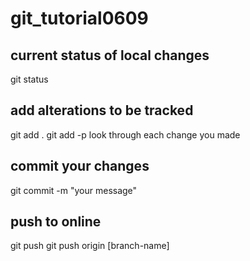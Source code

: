 # git_tutorial0609

## current status of local changes 
git status 

## add alterations to be tracked 
git add . 
git add -p look through each change you made 

## commit your changes 
git commit -m "your message"

## push to online 
git push 
git push origin [branch-name] 
